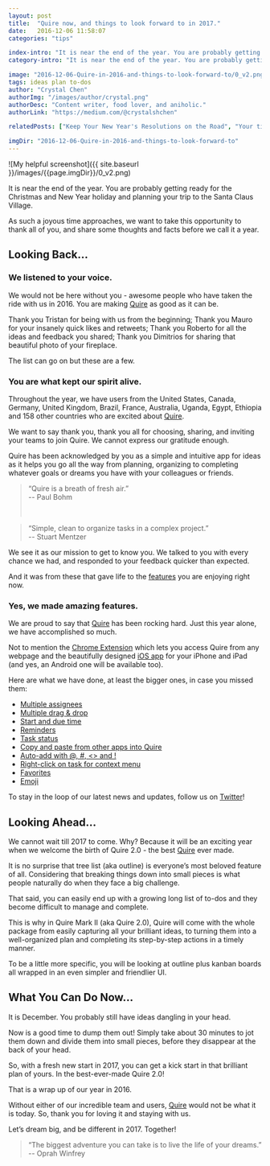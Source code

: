 ```yaml
---
layout: post
title:  "Quire now, and things to look forward to in 2017."
date:   2016-12-06 11:58:07
categories: "tips"

index-intro: "It is near the end of the year. You are probably getting ready for the Christmas and New Year holiday and planning your trip to the Santa Claus Village. As such a joyous time approaches, we want to take this opportunity to thank all of you, and share some thoughts and facts before we call it a year..."
category-intro: "It is near the end of the year. You are probably getting ready for the Christmas and New Year holiday and planning your trip to..."

image: "2016-12-06-Quire-in-2016-and-things-to-look-forward-to/0_v2.png"
tags: ideas plan to-dos
author: "Crystal Chen"
authorImg: "/images/author/crystal.png"
authorDesc: "Content writer, food lover, and aniholic."
authorLink: "https://medium.com/@crystalshchen"

relatedPosts: ["Keep Your New Year's Resolutions on the Road", "Your time comes with a price tag"]

imgDir: "2016-12-06-Quire-in-2016-and-things-to-look-forward-to"
---
```



![My helpful screenshot]({{ site.baseurl }}/images/{{page.imgDir}}/0_v2.png)

It is near the end of the year. You are probably getting ready for the Christmas and New Year holiday and planning your trip to the Santa Claus Village.

As such a joyous time approaches, we want to take this opportunity to thank all of you, and share some thoughts and facts before we call it a year.

## Looking Back…

### We listened to your voice.

We would not be here without you - awesome people who have taken the ride with us in 2016. You are making [Quire](https://quire.io/) as good as it can be.

Thank you Tristan for being with us from the beginning; Thank you Mauro for your insanely quick likes and retweets; Thank you Roberto for all the ideas and feedback you shared; Thank you Dimitrios for sharing that beautiful photo of your fireplace.

The list can go on but these are a few.

### You are what kept our spirit alive.

Throughout the year, we have users from the United States, Canada, Germany, United Kingdom, Brazil, France, Australia, Uganda, Egypt, Ethiopia and 158 other countries who are excited about [Quire](https://quire.io/).

We want to say thank you, thank you all for choosing, sharing, and inviting your teams to join Quire. We cannot express our gratitude enough.

Quire has been acknowledged by you as a simple and intuitive app for ideas as it helps you go all the way from planning, organizing to completing whatever goals or dreams you have with your colleagues or friends.

> “Quire is a breath of fresh air.”<br>
> -- Paul Bohm<p><br>

> “Simple, clean to organize tasks in a complex project.”<br>
> -- Stuart Mentzer

We see it as our mission to get to know you. We talked to you with every chance we had, and responded to your feedback quicker than expected.

And it was from these that gave life to the [features](https://quire.io/best-task-management) you are enjoying right now.

### Yes, we made amazing features.

We are proud to say that [Quire](https://quire.io/) has been rocking hard. Just this year alone, we have accomplished so much.

Not to mention the [Chrome Extension](https://chrome.google.com/webstore/detail/quire/fafnibnpfejgmleffgpnddkboddbipgm) which lets you access Quire from any webpage and the beautifully designed [iOS app](https://itunes.apple.com/us/app/quire-task-manager-for-teams/id1095193897?mt=8) for your iPhone and iPad (and yes, an Android one will be available too).

Here are what we have done, at least the bigger ones, in case you missed them:

* [Multiple assignees](https://quire.io/blog/p/Time-to-break-the-myth-of-Multiple-Assignees-in-Task-Management.html)
* [Multiple drag & drop](https://quire.io/blog/p/A-plan-well-laid-a-party-well-played.html)
* [Start and due time](https://quire.io/blog/p/It-is-all-about-time-in-task-management.html)
* [Reminders](https://quire.io/w/Getting_Started_with_Quire/105/Reminders)
* [Task status](https://quire.io/w/Getting_Started_with_Quire/126/Add_a_status)
* [Copy and paste from other apps into Quire](https://quire.io/blog/p/How-to-migrate-to-Quire-Copy-and-paste.html)
* [Auto-add with @, #, <> and !](https://quire.io/blog/p/Type-it-while-you-think-it.html)
* [Right-click on task for context menu](https://quire.io/w/Getting_Started_with_Quire/111/)
* [Favorites](https://quire.io/blog/p/We-are-not-Facebook-So-why-Like.html)
* [Emoji](https://quire.io/w/Getting_Started_with_Quire/112/Add_emojis)

To stay in the loop of our latest news and updates, follow us on [Twitter](https://twitter.com/quire_io)!

## Looking Ahead…

We cannot wait till 2017 to come. Why? Because it will be an exciting year when we welcome the birth of Quire 2.0 - the best [Quire](https://quire.io/) ever made.

It is no surprise that tree list (aka outline) is everyone’s most beloved feature of all. Considering that breaking things down into small pieces is what people naturally do when they face a big challenge.

That said, you can easily end up with a growing long list of to-dos and they become difficult to manage and complete.

This is why in Quire Mark II (aka Quire 2.0), Quire will come with the whole package from easily capturing all your brilliant ideas, to turning them into a well-organized plan and completing its step-by-step actions in a timely manner.

To be a little more specific, you will be looking at outline plus kanban boards all wrapped in an even simpler and friendlier UI.

## What You Can Do Now…

It is December. You probably still have ideas dangling in your head.

Now is a good time to dump them out! Simply take about 30 minutes to jot them down and divide them into small pieces, before they disappear at the back of your head.

So, with a fresh new start in 2017, you can get a kick start in that brilliant plan of yours. In the best-ever-made Quire 2.0!

That is a wrap up of our year in 2016.

Without either of our incredible team and users, [Quire](https://quire.io/) would not be what it is today. So, thank you for loving it and staying with us.

Let’s dream big, and be different in 2017. Together!

> “The biggest adventure you can take is to live the life of your dreams.”<br>
> -- Oprah Winfrey

[jekyll]:      http://jekyllrb.com
[jekyll-gh]:   https://github.com/jekyll/jekyll
[jekyll-help]: https://github.com/jekyll/jekyll-help
